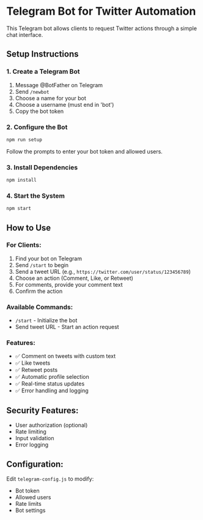 # Telegram Bot for Twitter Automation

This Telegram bot allows clients to request Twitter actions through a simple chat interface.

## Setup Instructions

### 1. Create a Telegram Bot
1. Message @BotFather on Telegram
2. Send `/newbot`
3. Choose a name for your bot
4. Choose a username (must end in 'bot')
5. Copy the bot token

### 2. Configure the Bot
```bash
npm run setup
```
Follow the prompts to enter your bot token and allowed users.

### 3. Install Dependencies
```bash
npm install
```

### 4. Start the System
```bash
npm start
```

## How to Use

### For Clients:
1. Find your bot on Telegram
2. Send `/start` to begin
3. Send a tweet URL (e.g., `https://twitter.com/user/status/123456789`)
4. Choose an action (Comment, Like, or Retweet)
5. For comments, provide your comment text
6. Confirm the action

### Available Commands:
- `/start` - Initialize the bot
- Send tweet URL - Start an action request

### Features:
- ✅ Comment on tweets with custom text
- ✅ Like tweets
- ✅ Retweet posts
- ✅ Automatic profile selection
- ✅ Real-time status updates
- ✅ Error handling and logging

## Security Features:
- User authorization (optional)
- Rate limiting
- Input validation
- Error logging

## Configuration:
Edit `telegram-config.js` to modify:
- Bot token
- Allowed users
- Rate limits
- Bot settings 